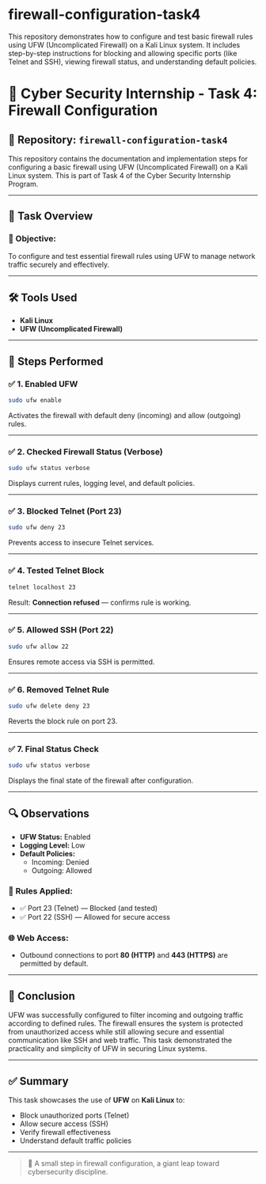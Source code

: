 # firewall-configuration-task4
This repository demonstrates how to configure and test basic firewall rules using UFW (Uncomplicated Firewall) on a Kali Linux system. It includes step-by-step instructions for blocking and allowing specific ports (like Telnet and SSH), viewing firewall status, and understanding default policies.

# 🔐 Cyber Security Internship - Task 4: Firewall Configuration

## 📁 Repository: `firewall-configuration-task4`

This repository contains the documentation and implementation steps for configuring a basic firewall using UFW (Uncomplicated Firewall) on a Kali Linux system. This is part of Task 4 of the Cyber Security Internship Program.

---

## 📌 Task Overview

### 🎯 Objective:
To configure and test essential firewall rules using UFW to manage network traffic securely and effectively.

---

## 🛠️ Tools Used
- **Kali Linux**
- **UFW (Uncomplicated Firewall)**

---

## 🧪 Steps Performed

### ✅ 1. Enabled UFW
```bash
sudo ufw enable
```
Activates the firewall with default deny (incoming) and allow (outgoing) rules.

---

### ✅ 2. Checked Firewall Status (Verbose)
```bash
sudo ufw status verbose
```
Displays current rules, logging level, and default policies.

---

### ✅ 3. Blocked Telnet (Port 23)
```bash
sudo ufw deny 23
```
Prevents access to insecure Telnet services.

---

### ✅ 4. Tested Telnet Block
```bash
telnet localhost 23
```
Result: **Connection refused** — confirms rule is working.

---

### ✅ 5. Allowed SSH (Port 22)
```bash
sudo ufw allow 22
```
Ensures remote access via SSH is permitted.

---

### ✅ 6. Removed Telnet Rule
```bash
sudo ufw delete deny 23
```
Reverts the block rule on port 23.

---

### ✅ 7. Final Status Check
```bash
sudo ufw status verbose
```
Displays the final state of the firewall after configuration.

---

## 🔍 Observations

- **UFW Status:** Enabled  
- **Logging Level:** Low  
- **Default Policies:**  
  - Incoming: Denied  
  - Outgoing: Allowed  

### 🔐 Rules Applied:
- ✅ Port 23 (Telnet) — Blocked (and tested)
- ✅ Port 22 (SSH) — Allowed for secure access

### 🌐 Web Access:
- Outbound connections to port **80 (HTTP)** and **443 (HTTPS)** are permitted by default.

---

## 🧾 Conclusion

UFW was successfully configured to filter incoming and outgoing traffic according to defined rules. The firewall ensures the system is protected from unauthorized access while still allowing secure and essential communication like SSH and web traffic. This task demonstrated the practicality and simplicity of UFW in securing Linux systems.

---

## ✅ Summary

This task showcases the use of **UFW** on **Kali Linux** to:
- Block unauthorized ports (Telnet)
- Allow secure access (SSH)
- Verify firewall effectiveness
- Understand default traffic policies

---

> 🔐 A small step in firewall configuration, a giant leap toward cybersecurity discipline.
